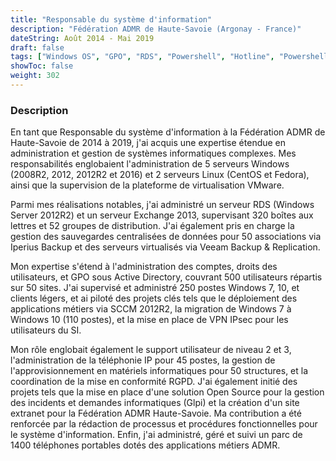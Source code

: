 ```yaml
---
title: "Responsable du système d'information"
description: "Fédération ADMR de Haute-Savoie (Argonay - France)"
dateString: Août 2014 - Mai 2019
draft: false
tags: ["Windows OS", "GPO", "RDS", "Powershell", "Hotline", "Powershell", "Batch", "Zabbix", "PFSense", "IIS", "MDM", "SCCM", "MDT", "Linux", "Exchange", "Iperius Backup", "GLPI", "RGPD", "Veeam", "VMWare", "VSphere"]
showToc: false
weight: 302
--- 
```


### Description

En tant que Responsable du système d'information à la Fédération ADMR de Haute-Savoie de 2014 à 2019, j'ai acquis une expertise étendue en administration et gestion de systèmes informatiques complexes. Mes responsabilités englobaient l'administration de 5 serveurs Windows (2008R2, 2012, 2012R2 et 2016) et 2 serveurs Linux (CentOS et Fedora), ainsi que la supervision de la plateforme de virtualisation VMware.

Parmi mes réalisations notables, j'ai administré un serveur RDS (Windows Server 2012R2) et un serveur Exchange 2013, supervisant 320 boîtes aux lettres et 52 groupes de distribution. J'ai également pris en charge la gestion des sauvegardes centralisées de données pour 50 associations via Iperius Backup et des serveurs virtualisés via Veeam Backup & Replication.

Mon expertise s'étend à l'administration des comptes, droits des utilisateurs, et GPO sous Active Directory, couvrant 500 utilisateurs répartis sur 50 sites. J'ai supervisé et administré 250 postes Windows 7, 10, et clients légers, et ai piloté des projets clés tels que le déploiement des applications métiers via SCCM 2012R2, la migration de Windows 7 à Windows 10 (110 postes), et la mise en place de VPN IPsec pour les utilisateurs du SI.

Mon rôle englobait également le support utilisateur de niveau 2 et 3, l'administration de la téléphonie IP pour 45 postes, la gestion de l'approvisionnement en matériels informatiques pour 50 structures, et la coordination de la mise en conformité RGPD. J'ai également initié des projets tels que la mise en place d'une solution Open Source pour la gestion des incidents et demandes informatiques (Glpi) et la création d'un site extranet pour la Fédération ADMR Haute-Savoie. Ma contribution a été renforcée par la rédaction de processus et procédures fonctionnelles pour le système d'information. Enfin, j'ai administré, géré et suivi un parc de 1400 téléphones portables dotés des applications métiers ADMR.
